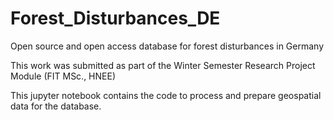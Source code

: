 # Forest_Disturbances_DE
Open source and open access database for forest disturbances in Germany

This work was submitted as part of the Winter Semester Research Project Module (FIT MSc., HNEE)

This jupyter notebook contains the code to process and prepare geospatial data for the database.
